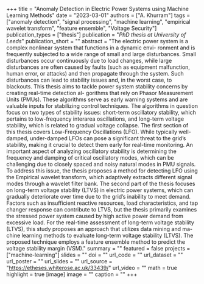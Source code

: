 +++
title = "Anomaly Detection in Electric Power Systems using Machine Learning Methods"
date = "2023-03-01"
authors = ["A. Khurram"]
tags = ["anomaly detection", "signal processing", "machine learning", "empirical wavelet transform", "feature ensemble", "Voltage Security"]
publication_types = ["thesis"]
publication = "_PhD thesis at University of Leeds_"
publication_short = ""
abstract = "The electric power system is a complex nonlinear system that functions in a dynamic envi- ronment and is frequently subjected to a wide range of small and large disturbances. Small disturbances occur continuously due to load changes, while large disturbances are often caused by faults (such as equipment malfunction, human error, or attacks) and then propagate through the system. Such disturbances can lead to stability issues and, in the worst case, to blackouts. This thesis aims to tackle power system stability concerns by creating real-time detection al- gorithms that rely on Phasor Measurement Units (PMUs). These algorithms serve as early warning systems and are valuable inputs for stabilizing control techniques. The algorithms in question focus on two types of stability issues: short-term oscillatory stability, which pertains to low-frequency interarea oscillations, and long-term voltage stability, which is related to gradual voltage collapse. The first section of this thesis covers Low-Frequency Oscillations (LFO). While typically well-damped, under-damped LFOs can pose a significant threat to the grid’s stability, making it crucial to detect them early for real-time monitoring. An important aspect of analyzing oscillatory stability is determining the frequency and damping of critical oscillatory modes, which can be challenging due to closely spaced and noisy natural modes in PMU signals. To address this issue, the thesis proposes a method for detecting LFO using the Empirical wavelet transform, which adaptively extracts different signal modes through a wavelet filter bank. The second part of the thesis focuses on long-term voltage stability (LTVS) in electric power systems, which can gradually deteriorate over time due to the grid’s inability to meet demand. Factors such as insufficient reactive resources, load characteristics, and tap changer response can contribute to LTVS, but the thesis primarily examines the stressed power system caused by high active power demand from excessive load. For the real-time assessment of long-term voltage stability (LTVS), this study proposes an approach that utilizes data mining and ma- chine learning methods to evaluate long-term voltage stability (LTVS). The proposed technique employs a feature ensemble method to predict the voltage stability margin (VSM)."
summary = ""
featured = false
projects = ["machine-learning"]
slides = ""
doi = ""
url_code = ""
url_dataset = ""
url_poster = ""
url_slides = ""
url_source = "https://etheses.whiterose.ac.uk/33439/"
url_video = ""
math = true
highlight = true
[image]
image = ""
caption = ""
+++

